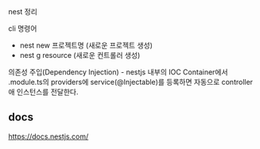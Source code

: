 nest 정리

cli 명령어

- nest new 프로젝트명 (새로운 프로젝트 생성)
- nest g resource (새로운 컨트롤러 생성)

의존성 주입(Dependency Injection) - nestjs 내부의 IOC Container에서 .module.ts의 providers에 service(@Injectable)를 등록하면 자동으로 controller애 인스턴스를 전달한다.

## docs

https://docs.nestjs.com/
